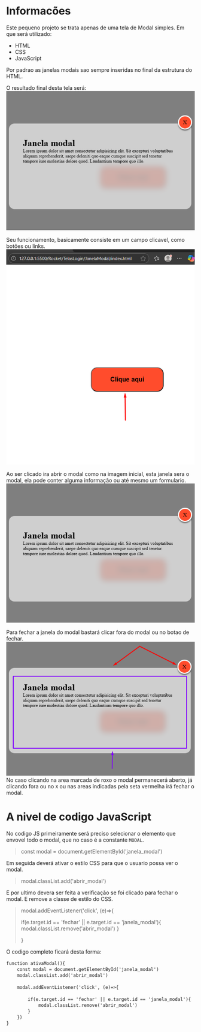# Informacões

Este pequeno projeto se trata apenas de uma tela de Modal simples.
Em que será utilizado:
- HTML
- CSS
- JavaScript

Por padrao as janelas modais sao sempre inseridas no final da estrutura do HTML.

O resultado final desta tela será:
<img src='./imgs/img03.png'>

Seu funcionamento, basicamente consiste em um campo clicavel, como botões ou links.
<img src='./imgs/img01.png'></br>

Ao ser clicado ira abrir o modal como na imagem inicial, esta janela sera o modal, ela pode conter alguma informação ou até mesmo um formulario.
<img src='./imgs/img03.png'>

Para fechar a janela do modal bastará clicar fora do modal ou no botao de fechar.
<img src='./imgs/img02.png'>
No caso clicando na area marcada de roxo o modal permanecerá aberto, já clicando fora ou no `X` ou nas areas indicadas pela seta vermelha irá fechar o modal.

# A nivel de codigo JavaScript
No codigo JS primeiramente será preciso selecionar o elemento que envovel todo o modal, que no caso é a constante `MODAL`.

> const modal = document.getElementById('janela_modal')

Em seguida deverá ativar o estilo CSS para que o usuario possa ver o modal.
>    modal.classList.add('abrir_modal')

E por ultimo devera ser feita a verificação se foi clicado para fechar o modal. E remove a classe de estilo do CSS.
> modal.addEventListener('click', (e)=>{ 
>
> if(e.target.id == 'fechar' || e.target.id == 'janela_modal'){
>           modal.classList.remove('abrir_modal')
>        }
>
>}

O codigo completo ficará desta forma:

    function ativaModal(){
        const modal = document.getElementById('janela_modal')
        modal.classList.add('abrir_modal')
    
        modal.addEventListener('click', (e)=>{ 
                        
            if(e.target.id == 'fechar' || e.target.id == 'janela_modal'){
                modal.classList.remove('abrir_modal')
            }
        })
    }